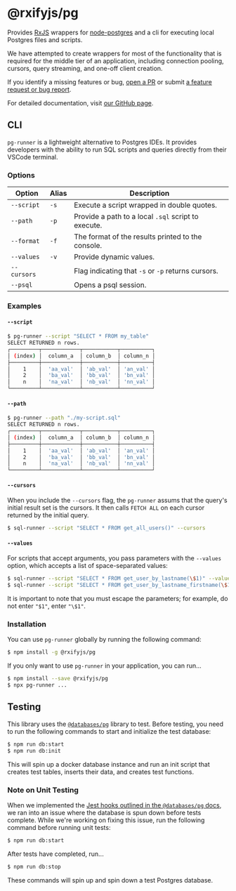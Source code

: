 # @rxifyjs/pg

Provides [RxJS](https://www.npmjs.com/package/rxjs) wrappers for
[node-postgres](https://www.npmjs.com/package/pg) and a cli for executing
local Postgres files and scripts.

We have attempted to create wrappers for most of the functionality that is
required for the middle tier of an application, including
connection pooling, cursors, query streaming, and one-off client creation.

If you identify a missing features or bug,
[open a PR](https://github.com/rxify/pg/pulls) or submit
[a feature request or bug report](https://github.com/rxify/pg/issues).

For detailed documentation, visit [our GitHub page](https://rxify.github.io/pg/).

## CLI

`pg-runner` is a lightweight alternative to Postgres IDEs.
It provides developers with the ability to run SQL scripts and queries
directly from their VSCode terminal.

### Options

| Option      | Alias | Description                                         |
| ----------- | ----- | --------------------------------------------------- |
| `--script`  | `-s`  | Execute a script wrapped in double quotes.          |
| `--path`    | `-p`  | Provide a path to a local `.sql` script to execute. |
| `--format`  | `-f`  | The format of the results printed to the console.   |
| `--values`  | `-v`  | Provide dynamic values.                             |
| `--cursors` |       | Flag indicating that `-s` or `-p` returns cursors.  |
| `--psql`    |       | Opens a psql session.                               |

### Examples

#### `--script`

```bash
$ pg-runner --script "SELECT * FROM my_table"
SELECT RETURNED n rows.
┌─────────┬────────────┬───────────┬──────────┐
│ (index) │  column_a  │ column_b  │ column_n │
├─────────┼────────────┼───────────┼──────────┤
│    1    │  'aa_val'  │ 'ab_val'  │ 'an_val' │
│    2    │  'ba_val'  │ 'bb_val'  │ 'bn_val' │
│    n    │  'na_val'  │ 'nb_val'  │ 'nn_val' │
└─────────┴────────────┴───────────┴──────────┘
```

#### `--path`

```bash
$ pg-runner --path "./my-script.sql"
SELECT RETURNED n rows.
┌─────────┬────────────┬───────────┬──────────┐
│ (index) │  column_a  │ column_b  │ column_n │
├─────────┼────────────┼───────────┼──────────┤
│    1    │  'aa_val'  │ 'ab_val'  │ 'an_val' │
│    2    │  'ba_val'  │ 'bb_val'  │ 'bn_val' │
│    n    │  'na_val'  │ 'nb_val'  │ 'nn_val' │
└─────────┴────────────┴───────────┴──────────┘
```

#### `--cursors`

When you include the `--cursors` flag, the `pg-runner` assums
that the query's initial result set is the cursors.
It then calls `FETCH ALL` on each cursor returned by the initial query.

```bash
$ sql-runner --script "SELECT * FROM get_all_users()" --cursors
```

#### `--values`

For scripts that accept arguments, you pass parameters with the
`--values` option, which accepts a list of space-separated values:

```bash
$ sql-runner --script "SELECT * FROM get_user_by_lastname(\$1)" --values Smith
$ sql-runner --script "SELECT * FROM get_user_by_lastname_firstname(\$1, \$2)" --values Smith John
```

It is important to note that you must escape the parameters; for example,
do not enter `"$1"`, enter `"\$1"`.

### Installation

You can use `pg-runner` globally by running the following command:

```bash
$ npm install -g @rxifyjs/pg
```

If you only want to use `pg-runner` in your application, you can run...

```bash
$ npm install --save @rxifyjs/pg
$ npx pg-runner ...
```

## Testing

This library uses the [`@databases/pg`](https://www.atdatabases.org/docs/pg-test)
library to test. Before testing, you need to run the following commands to
start and initialize the test database:

```bash
$ npm run db:start
$ npm run db:init
```

This will spin up a docker database instance and run an init script that creates
test tables, inserts their data, and creates test functions.

### Note on Unit Testing

When we implemented the
[Jest hooks outlined in the `@databases/pg` docs](https://www.atdatabases.org/docs/pg-test#jest),
we ran into an issue where the database is spun down before tests complete.
While we're working on fixing this issue, run the following command
before running unit tests:

```bash
$ npm run db:start
```

After tests have completed, run...

```bash
$ npm run db:stop
```

These commands will spin up and spin down a test Postgres database.
